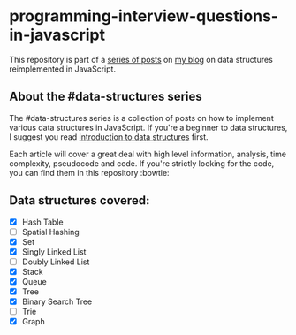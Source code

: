 # programming-interview-questions-in-javascript

This repository is part of a [series of posts](https://michaelmitrakos.com/) on [my blog](https://michaelmitrakos.com/) on data structures reimplemented in JavaScript.

## About the #data-structures series

The #data-structures series is a collection of posts on how to implement various data structures in JavaScript.
If you're a beginner to data structures, I suggest you read [introduction to data structures](https://michaelmitrakos.com/) first.

Each article will cover a great deal with high level information, analysis, time complexity, pseudocode and code. If you're strictly looking for the code, you can find them in this repository :bowtie:

## Data structures covered:
- [x] Hash Table
- [ ] Spatial Hashing
- [x] Set
- [x] Singly Linked List
- [ ] Doubly Linked List
- [x] Stack
- [x] Queue
- [x] Tree
- [x] Binary Search Tree
- [ ] Trie
- [x] Graph
